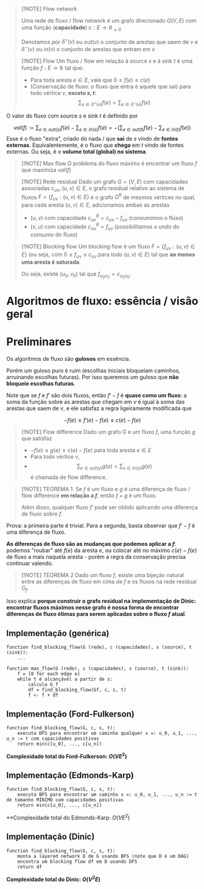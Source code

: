 

> [!NOTE] Flow network
> 
> Uma rede de fluxo / flow network é um grafo direcionado $G(V, E)$ com uma função (**capacidade**) $c: E \to \mathbb{R}_{\geq 0}$
> 
> Denotamos por  $\delta^{+}(v)$ ou $out(v)$ o conjunto de arestas que saem de $v$ e $\delta^{-}(v)$ ou $in(v)$ o conjunto de arestas que entram em $v$



> [!NOTE] Flow
> Um fluxo / flow em relação à source $s$ e à sink $t$ é uma função $f: E \to \mathbb{R}$ tal que:
> 
> * Para toda aresta $e \in E$, vale que $0 \leq f(e) \leq c(e)$
> * (Conservação de fluxo: o fluxo que entra é aquele que sai) para todo vértice $v$, **exceto $s, t$**:
> $$\sum_{e \in \delta^{+}(v)}f(e) = \sum_{e \in \delta^{-}(v)}f(e)$$


O valor do fluxo com source $s$ e sink $t$ é definido por

$$val(f) := \sum_{e \in out(s)}f(e) - \sum_{e \in in(s)}f(e) = -\left(\sum_{e \in out(t)}f(e) - \sum_{e \in in(t)}f(e)\right) $$ 
Esse é o fluxo "extra", criado do nada / que **sai** de $s$ vindo de **fontes externas**. Equivalentemente, é o fluxo que **chega** em $t$ vindo de fontes externas. Ou seja, é o **volume total (global) no sistema**.



> [!NOTE] Max flow
> O problema do fluxo máximo é encontrar um fluxo $f$ que maximiza $val(f)$


> [!NOTE] Rede residual
> Dado um grafo $G = (V, E)$ com capacidades associadas $c_{uv},  (u, v) \in E$, o grafo residual relativo ao sistema de fluxos $F= \{f_{uv}: (u, v) \in E\}$ é o grafo $G^R$ de mesmos vértices no qual, para cada aresta $(u, v) \in E$, adicionamos ambas as arestas 
> * $(u, v)$ com capacidade $c_{uv}^R = c_{uv} - f_{uv}$ (consumimos o fluxo)
> * $(v, u)$ com capacidade $c_{vu}^R = f_{uv}$ (possibilitamos o _undo_ do consumo do fluxo)


> [!NOTE] Blocking flow
> Um blocking flow é um fluxo $F = \{f_{uv}: (u, v) \in E\}$ (ou seja, com $0 \leq f_{uv} \leq c_{uv}$ para todo $(u, v) \in E$) tal que **ao menos uma aresta é saturada**.
> 
> Ou seja, existe $(u_0, v_0)$ tal que $f_{u_0 v_0} = c_{u_0 v_0}$.


# Algoritmos de fluxo: essência  / visão geral

# Preliminares

Os algoritmos de fluxo são **gulosos** em essência.

Porém um guloso puro é ruim (escolhas iniciais bloqueiam caminhos, arruinando escolhas futuras). Por isso queremos um guloso que **não bloqueie escolhas futuras**.

Note que se $f$ e $f'$ são dois fluxos, então $f' - f$ é **quase como um fluxo**: a soma da função sobre as arestas que chegam em $v$ é igual à soma das arestas que saem de $v$, e ele satisfaz a regra ligeiramente modificada que

$$-f(e) \leq f'(e) - f(e) \leq c(e) - f(e)$$

> [!NOTE] Flow difference
> Dado um grafo $G$ e um fluxo $f$, uma função $g$ que satisfaz
> * $-f(e) \leq g(e) \leq c(e) - f(e)$ para toda aresta $e \in E$
> * Para todo vértice $v$,
> * $$\sum_{e \in out(v)}g(e) = \sum_{e \in in(v)}g(e)$$
> é chamada de flow difference.


> [!NOTE] TEOREMA 1:
> Se $f$ é um fluxo e $g$ é uma diferença de fluxo / flow difference **em relação a $f$**, então $f + g$ é um fluxo.
> 
> Além disso, qualquer fluxo $f'$ pode ser obtido aplicando uma diferença de fluxo sobre $f$.

Prova: a primeira parte é trivial. Para a segunda, basta observar que $f' - f$ é uma diferença de fluxo.

**As diferenças de fluxo são as mudanças que podemos aplicar a $f$**: podemos "roubar" até $f(e)$ da aresta $e$, ou colocar até no máximo $c(e) - f(e)$ de fluxo a mais naquela aresta - porém a regra da conservação precisa continuar valendo.



> [!NOTE] TEOREMA 2
> Dado um fluxo $f$, existe uma bijeção natural entre as diferenças de fluxo em cima de $f$ e os fluxos na rede residual $G_f$.

Isso explica **porque construir o grafo residual na implementação de Dinic: encontrar fluxos máximos nesse grafo é nossa forma de encontrar diferenças de fluxo ótimas para serem aplicadas sobre o fluxo $f$ atual**.

## Implementação (genérica)

```
function find_blocking_flow(G (rede), c (capacidades), s (source), t (sink)):
	...

function max_flow(G (rede), c (capacidades), s (source), t (sink)):
	f = [0 for each edge e]
	while t é alcançável a partir de s:
		calcula G_f
		df = find_blocking_flow(Gf, c, s, t)
		f <- f + df
```


## Implementação (Ford-Fulkerson)


```
function find_blocking_flow(G, c, s, t):
	executa DFS para encontrar um caminho qualquer s =: u_0, u_1, ..., u_n := t com capacidades positivas
	return min(c[u_0], ..., c[u_n]) 
```

**Complexidade total do Ford-Fulkerson: $O(VE^2)$**

## Implementação (Edmonds-Karp)

```
function find_blocking_flow(G, c, s, t):
	executa BFS para encontrar um caminho s =: u_0, u_1, ..., u_n := t de tamanho MÍNIMO com capacidades positivas
	return min(c[u_0], ..., c[u_n]) 
```

**Complexidade total do Edmonds-Karp: $O(VE^2)$

## Implementação (Dinic)

```
function find_blocking_flow(G, c, s, t):
	monta a layered network D de G usando BFS (note que D é um DAG)
	encontra um blocking flow df em D usando DFS
	return df
```

**Complexidade total do Dinic: $O(V^2E)$**
